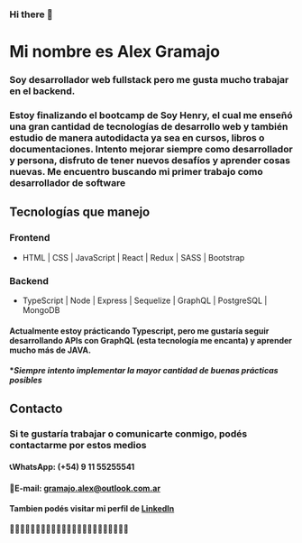 ### Hi there 👋
# Mi nombre es Alex Gramajo
### Soy desarrollador web fullstack pero me gusta mucho trabajar en el backend.
### Estoy finalizando el bootcamp de Soy Henry, el cual me enseñó una gran cantidad de tecnologías de desarrollo web y también estudio de manera autodidacta ya sea en cursos, libros o documentaciones. Intento mejorar siempre como desarrollador y persona, disfruto de tener nuevos desafíos y aprender cosas nuevas. Me encuentro buscando mi primer trabajo como desarrollador de software



## Tecnologías que manejo
### Frontend 
* HTML | CSS | JavaScript | React | Redux | SASS | Bootstrap
### Backend
* TypeScript | Node | Express | Sequelize | GraphQL | PostgreSQL | MongoDB

#### Actualmente estoy prácticando Typescript, pero me gustaría seguir desarrollando APIs con GraphQL (esta tecnología me encanta) y aprender mucho más de JAVA.
#### **Siempre intento implementar la mayor cantidad de buenas prácticas posibles*
## Contacto
### Si te gustaría trabajar o comunicarte conmigo, podés contactarme por estos medios
#### 📞WhatsApp: (+54) 9 11 55255541
#### 📧E-mail: gramajo.alex@outlook.com.ar

#### Tambien podés visitar mi perfil de [LinkedIn](https://www.linkedin.com/in/gramajoalex/)

🚀🚀🚀🚀🚀🚀🚀🚀🚀🚀🚀🚀🚀🚀🚀🚀🚀🚀🚀🚀🚀🚀🚀
<!--
**gramajoalex/gramajoalex** is a ✨ _special_ ✨ repository because its `README.md` (this file) appears on your GitHub profile.

Here are some ideas to get you started:

- 🔭 I’m currently working on ...
- 🌱 I’m currently learning ...
- 👯 I’m looking to collaborate on ...
- 🤔 I’m looking for help with ...
- 💬 Ask me about ...
- 📫 How to reach me: ...
- 😄 Pronouns: ...
- ⚡ Fun fact: ...
-->
